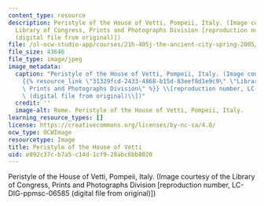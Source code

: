 ```yaml
---
content_type: resource
description: Peristyle of the House of Vetti, Pompeii, Italy. (Image courtesy of the
  Library of Congress, Prints and Photographs Division [reproduction number, LC-DIG-ppmsc-06585
  (digital file from original)])
file: /ol-ocw-studio-app/courses/21h-405j-the-ancient-city-spring-2005/e092c37cb7a5c14d1cf928abc6bb8020_21h-405js05.jpg
file_size: 43646
file_type: image/jpeg
image_metadata:
  caption: "Peristyle of the House of Vetti, Pompeii, Italy. (Image courtesy of the\_\
    {{% resource_link \"31329fcd-2433-4868-b15d-83eef8d1e9c9\" \"Library of Congress,\
    \ Prints and Photographs Division\" %}} \\[reproduction number, LC-DIG-ppmsc-06585\
    \ (digital file from original)\\])"
  credit: ''
  image-alt: Rome. Peristyle of the House of Vetti, Pompeii, Italy.
learning_resource_types: []
license: https://creativecommons.org/licenses/by-nc-sa/4.0/
ocw_type: OCWImage
resourcetype: Image
title: Peristyle of the House of Vetti
uid: e092c37c-b7a5-c14d-1cf9-28abc6bb8020
---
```

Peristyle of the House of Vetti, Pompeii, Italy. (Image courtesy of the Library of Congress, Prints and Photographs Division [reproduction number, LC-DIG-ppmsc-06585 (digital file from original)])